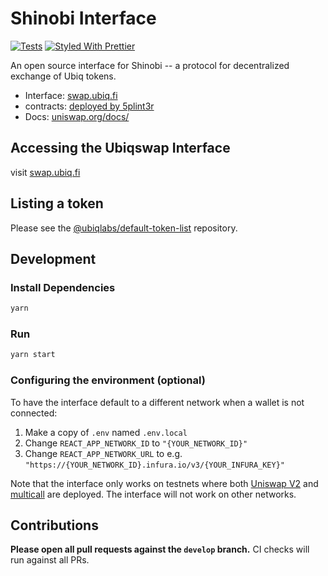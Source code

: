 # Shinobi Interface

[![Tests](https://github.com/Uniswap/uniswap-interface/workflows/Tests/badge.svg)](https://github.com/Uniswap/uniswap-interface/actions?query=workflow%3ATests)
[![Styled With Prettier](https://img.shields.io/badge/code_style-prettier-ff69b4.svg)](https://prettier.io/)

An open source interface for Shinobi -- a protocol for decentralized exchange of Ubiq tokens.

- Interface: [swap.ubiq.fi](https://swap.ubiq.fi)
- contracts: [deployed by 5plint3r](https://github.com/5plint3r/shinobi-artifacts)
- Docs: [uniswap.org/docs/](https://uniswap.org/docs/)

## Accessing the Ubiqswap Interface

visit [swap.ubiq.fi](https://swap.ubiq.fi)

## Listing a token

Please see the
[@ubiqlabs/default-token-list](https://github.com/ubiqlabs/default-token-list) 
repository.

## Development

### Install Dependencies

```bash
yarn
```

### Run

```bash
yarn start
```

### Configuring the environment (optional)

To have the interface default to a different network when a wallet is not connected:

1. Make a copy of `.env` named `.env.local`
2. Change `REACT_APP_NETWORK_ID` to `"{YOUR_NETWORK_ID}"`
3. Change `REACT_APP_NETWORK_URL` to e.g. `"https://{YOUR_NETWORK_ID}.infura.io/v3/{YOUR_INFURA_KEY}"` 

Note that the interface only works on testnets where both 
[Uniswap V2](https://uniswap.org/docs/v2/smart-contracts/factory/) and 
[multicall](https://github.com/makerdao/multicall) are deployed.
The interface will not work on other networks.

## Contributions

**Please open all pull requests against the `develop` branch.** 
CI checks will run against all PRs.

